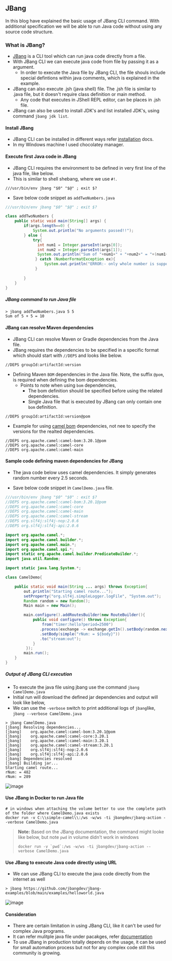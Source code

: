 ## JBang

In this blog have explained the basic usage of JBang CLI command. With additional specification we will be able to run Java code without using any source code structure.

### What is JBang?

- [JBang](https://www.jbang.dev/documentation/guide/latest/index.html) is a CLI tool which can run java code directly from a file.
- With JBang CLI we can execute java code from file by passing it as a argument. 
    - In order to execute the Java file by JBang CLI, the file shouls include special defintions within java comments, which is explained in the example.
- JBang can also execute .jsh (java shell) file. The .jsh file is similar to .java file, but it doesn't require class definition or main method.
    - Any code that executes in JShell REPL editor, can be places in .jsh file.
- JBang can also be used to install JDK's and list installed JDK's, using command `jbang jdk list`. 

#### Install JBang
- JBang CLI can be installed in different ways refer [installation](https://www.jbang.dev/documentation/guide/latest/installation.html) docs.
- In my Windows machine I used chocolatey manager. 

#### Execute first Java code in JBang

- JBang CLI requires the environment to be defined in very first line of the java file, like below.
- This is similar to shell shebang, where we use `#!`.

```
///usr/bin/env jbang "$0" "$@" ; exit $?
```

- Save below code snippet as `addTwoNumbers.java`

```java
///usr/bin/env jbang "$0" "$@" ; exit $?

class addTwoNumbers {
    public static void main(String[] args) {
        if(args.length==0) {
            System.out.println("No arguments passed!!");
        } else {
            try{
              int num1 = Integer.parseInt(args[0]);
              int num2 = Integer.parseInt(args[1]);
              System.out.println("Sum of "+num1+" + "+num2+" = "+(num1+num2));
             } catch (NumberFormatException ex){
                 System.out.println("ERROR:- only whole number is supported");
             }
            
        }
    }
}
```
##### JBang command to run Java file

```
> jbang addTwoNumbers.java 5 5
Sum of 5 + 5 = 10
```

#### JBang can resolve Maven dependencies

- JBang CLI can resolve Maven or Gradle dependencies from the Java file.
- JBang requires the dependencies to be specified in a specific format which should start with `//DEPS` and looks like below.

```
//DEPS groupId:artifactId:version
```

- Defining Maven `BOM` dependencies in the Java file. Note, the suffix `@pom`, is required when defining the bom dependencies.
     - Points to note when using  `bom` dependencies,
          - The bom definition should be specified before using the related dependencies.
          - Single Java file that is executed by JBang can only contain one `bom` definition.

```
//DEPS groupId:artifactId:version@pom
```

- Example for using [camel bom](https://mvnrepository.com/artifact/org.apache.camel/camel-bom/3.20.1) dependencies, not nee to specify the versions for the realted dependencies.

```
//DEPS org.apache.camel:camel-bom:3.20.1@pom
//DEPS org.apache.camel:camel-core
//DEPS org.apache.camel:camel-main
```

#### Sample code defining maven dependencies for JBang

- The java code below uses camel dependencies. It simply generates random number every 2.5 seconds.

- Save below code snippet in `CamelDemo.java` file.

```java
///usr/bin/env jbang "$0" "$0" : exit $?
//DEPS org.apache.camel:camel-bom:3.20.1@pom
//DEPS org.apache.camel:camel-core
//DEPS org.apache.camel:camel-main
//DEPS org.apache.camel:camel-stream
//DEPS org.slf4j:slf4j-nop:2.0.6
//DEPS org.slf4j:slf4j-api:2.0.6

import org.apache.camel.*;
import org.apache.camel.builder.*;
import org.apache.camel.main.*;
import org.apache.camel.spi.*;
import static org.apache.camel.builder.PredicateBuilder.*;
import java.util.Random;

import static java.lang.System.*;

class CamelDemo{

    public static void main(String ... args) throws Exception{
        out.println("Starting camel route...");
        setProperty("org.slf4j.simpleLogger.logFile", "System.out");
        Random random = new Random();
        Main main = new Main();

        main.configure().addRoutesBuilder(new RouteBuilder(){
            public void configure() throws Exception{
                from("timer:hello?period=2500")
               .process(exchange -> exchange.getIn().setBody(random.nextInt(500)))
               .setBody(simple("rNum: = ${body}"))
               .to("stream:out");
            }
         });
        main.run();
    }
}
```
##### Output of JBang CLI execution

- To execute the java file using jbang use the command `jbang CamelDemo.java`
- Initial run will download the defined jar dependencies and output will look like below,
- We can use the `-verbose` switch to print additional logs of `jbang`like, `jbang --verbose CamelDemo.java`

```
> jbang CamelDemo.java
[jbang] Resolving dependencies...
[jbang]    org.apache.camel:camel-bom:3.20.1@pom
[jbang]    org.apache.camel:camel-core:3.20.1
[jbang]    org.apache.camel:camel-main:3.20.1
[jbang]    org.apache.camel:camel-stream:3.20.1
[jbang]    org.slf4j:slf4j-nop:2.0.6
[jbang]    org.slf4j:slf4j-api:2.0.6
[jbang] Dependencies resolved
[jbang] Building jar...
Starting camel route...
rNum: = 482
rNum: = 289
```

![image](https://user-images.githubusercontent.com/6425536/215309948-953a1b90-7f88-4496-8258-7684ac98019d.png)

#### Use JBang in Docker to run Java file

```
# in windows when attaching the volume better to use the complete path of the folder where CamelDemo.java exists
docker run -v C:\\simple-camel\\:/ws -w/ws -ti jbangdev/jbang-action --verbose CamelDemo.java
```

> **Note:**
> Based on the JBang documentation, the command might looke like below, but note `pwd` in volume didn't work in windows
> ```
> docker run -v `pwd`:/ws -w/ws -ti jbangdev/jbang-action --verbose CamelDemo.java
> ```

#### Use JBang to execute Java code directly using URL

- We can use JBang CLI to execute the java code directly from the internet as well 

```
> jbang https://github.com/jbangdev/jbang-examples/blob/main/examples/helloworld.java
```

![image](https://user-images.githubusercontent.com/6425536/215311206-26a7b8b0-fb35-4203-9ce5-06326aa4edfe.png)


#### Consideration

- There are certain limitation in using JBang CLI, like it can't be used for complex Java programs. 
- It can refer mulitple java file under pacakges, refer [documentation](https://www.jbang.dev/documentation/guide/latest/organizing.html)
- To use JBang in production totally depends on the usage, it can be used for small automation process but not for any complex code still this community is growing.
